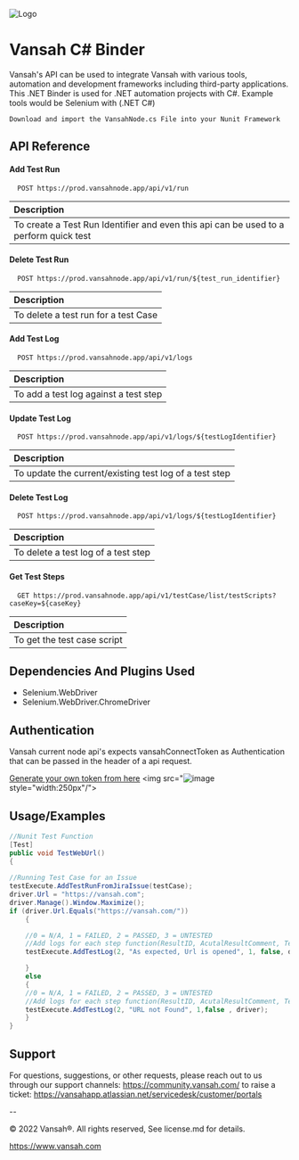 
![Logo](https://vansah.com/wp-content/uploads/2022/06/512x512.png)

# Vansah C# Binder
Vansah's API can be used to integrate Vansah with various tools, automation and development frameworks including third-party applications. This .NET Binder is used for .NET automation projects with C#. Example tools would be Selenium with (.NET C#)



    Download and import the VansahNode.cs File into your Nunit Framework

   

## API Reference

#### Add Test Run

```http
  POST https://prod.vansahnode.app/api/v1/run
```
| Description                     |
:-------------------------------- |
|To create a Test Run Identifier and even this api can be used to a perform quick test |

#### Delete Test Run

```http
  POST https://prod.vansahnode.app/api/v1/run/${test_run_identifier}
```

| Description                     |
:-------------------------------- |
|To delete a test run for a test Case |

#### Add Test Log

```http
  POST https://prod.vansahnode.app/api/v1/logs
```
| Description                     |
:-------------------------------- |
|To add a test log against a test step |

#### Update Test Log

```http
  POST https://prod.vansahnode.app/api/v1/logs/${testLogIdentifier}
```

| Description                     |
:-------------------------------- |
|To update the current/existing test log of a test step|

#### Delete Test Log

```http
  POST https://prod.vansahnode.app/api/v1/logs/${testLogIdentifier}
```
| Description                     |
:-------------------------------- |
|To delete a test log of a test step|

#### Get Test Steps

```http
  GET https://prod.vansahnode.app/api/v1/testCase/list/testScripts?caseKey=${caseKey}
```

| Description                     |
:-------------------------------- |
|To get the test case script|




##  Dependencies And Plugins Used

- Selenium.WebDriver
- Selenium.WebDriver.ChromeDriver

## Authentication
Vansah current node api's expects vansahConnectToken as Authentication that can be passed in the header of a api request. 

<a href="https://community.vansah.com/posts/how-to-create-a-vansah-api-token-in-jira">Generate your own token from here</a>
<img src="![image](https://github.com/testpointcorp/Vansah-CSharp-Binder/assets/95007067/e13e0d45-a012-4abd-9618-2916a256b5f0) style="width:250px"/">

## Usage/Examples

```java
//Nunit Test Function
[Test]
public void TestWebUrl()
{
           
//Running Test Case for an Issue
testExecute.AddTestRunFromJiraIssue(testCase);
driver.Url = "https://vansah.com";
driver.Manage().Window.Maximize();
if (driver.Url.Equals("https://vansah.com/"))
    {

    //0 = N/A, 1 = FAILED, 2 = PASSED, 3 = UNTESTED
    //Add logs for each step function(ResultID, AcutalResultComment, TestStepID, screenshotTrueorFalse, chromedriver/OtherBroswerdriver);
    testExecute.AddTestLog(2, "As expected, Url is opened", 1, false, driver);

    }
    else
    {
    //0 = N/A, 1 = FAILED, 2 = PASSED, 3 = UNTESTED
    //Add logs for each step function(ResultID, AcutalResultComment, TestStepID, screenshotTrueorFalse, chromedriver/OtherBroswerdriver);
    testExecute.AddTestLog(2, "URL not Found", 1,false , driver);
    }
}
```
## Support
For questions, suggestions, or other requests, please reach out to us through our support channels: https://community.vansah.com/ to raise a ticket: https://vansahapp.atlassian.net/servicedesk/customer/portals

--

© 2022 Vansah®. All rights reserved, See license.md for details.

https://www.vansah.com
